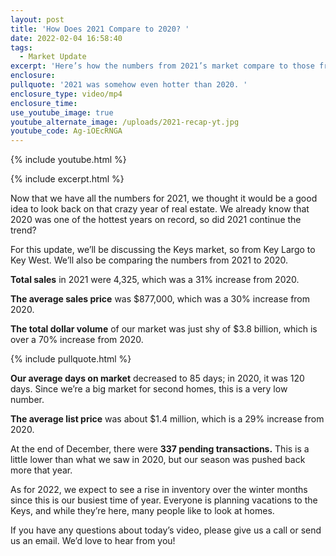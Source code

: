 ```yaml
---
layout: post
title: 'How Does 2021 Compare to 2020? '
date: 2022-02-04 16:58:40
tags:
  - Market Update
excerpt: 'Here’s how the numbers from 2021’s market compare to those from 2021. '
enclosure:
pullquote: '2021 was somehow even hotter than 2020. '
enclosure_type: video/mp4
enclosure_time:
use_youtube_image: true
youtube_alternate_image: /uploads/2021-recap-yt.jpg
youtube_code: Ag-iOEcRNGA
---
```

{% include youtube.html %}

{% include excerpt.html %}

Now that we have all the numbers for 2021, we thought it would be a good idea to look back on that crazy year of real estate. We already know that 2020 was one of the hottest years on record, so did 2021 continue the trend?

For this update, we’ll be discussing the Keys market, so from Key Largo to Key West. We’ll also be comparing the numbers from 2021 to 2020.&nbsp;

**Total sales** in 2021 were 4,325, which was a 31% increase from 2020.&nbsp;

**The average sales price** was $877,000, which was a 30% increase from 2020.&nbsp;

**The total dollar volume** of our market was just shy of $3.8 billion, which is over a 70% increase from 2020.&nbsp;

{% include pullquote.html %}

**Our average days on market** decreased to 85 days; in 2020, it was 120 days. Since we’re a big market for second homes, this is a very low number.&nbsp;

**The average list price** was about $1.4 million, which is a 29% increase from 2020.&nbsp;

At the end of December, there were **337 pending transactions.** This is a little lower than what we saw in 2020, but our season was pushed back more that year.&nbsp;

As for 2022, we expect to see a rise in inventory over the winter months since this is our busiest time of year. Everyone is planning vacations to the Keys, and while they’re here, many people like to look at homes.&nbsp;

If you have any questions about today’s video, please give us a call or send us an email. We’d love to hear from you\!
